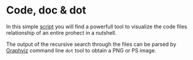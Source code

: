 # Code, doc & dot

In this simple [script](codedocdot.py) you will find a powerfull tool to visualize the code files relationship of an entire prohect in a nutshell.

The output of the recursive search through the files can be parsed by [Graphviz](https://graphviz.org/) command line  ```dot``` tool to obtain a PNG or PS image.
